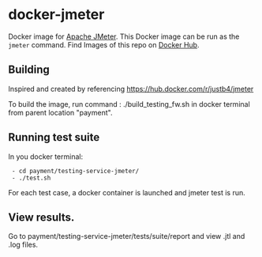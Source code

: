 # docker-jmeter

Docker image for [Apache JMeter](http://jmeter.apache.org).
This Docker image can be run as the ``jmeter`` command. 
Find Images of this repo on [Docker Hub](https://hub.docker.com/r/justb4/jmeter).

## Building

Inspired and created by referencing https://hub.docker.com/r/justb4/jmeter

To build the image, run command : ./build_testing_fw.sh  in docker terminal from parent location "payment".

## Running test suite

  In you docker terminal:
  
     - cd payment/testing-service-jmeter/
	 - ./test.sh
	 
  For each test case, a docker container is launched and jmeter test is run.
  
## View results.

  Go to payment/testing-service-jmeter/tests/suite/report and view .jtl and .log files.